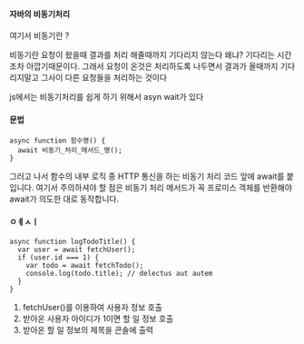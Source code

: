 #### 자바의 비동기처리 


여기서 비동기란 ? 

비동기란 요청이 왔을때 결과를 처리 해줄때까지 기다리지 않는다 
왜냐? 기다리는 시간조차 아깝기때문이다. 그래서 요청이 온것은 처리하도록 나두면서 결과가 올때까지 기다리지말고
그사이 다른 요청들을 처리하는 것이다 


js에서는 비동기처리를 쉽게 하기 위해서 asyn wait가 있다 

#### 문법 

````
async function 함수명() {
  await 비동기_처리_메서드_명();
}
````
그러고 나서 함수의 내부 로직 중 HTTP 통신을 하는 비동기 처리 코드 앞에 await를 붙입니다. 여기서 주의하셔야 할 점은 비동기 처리 메서드가 꼭 프로미스 객체를 반환해야 await가 의도한 대로 동작합니다.



#### ㅇㅖㅅㅣ
````
async function logTodoTitle() {
  var user = await fetchUser();
  if (user.id === 1) {
    var todo = await fetchTodo();
    console.log(todo.title); // delectus aut autem
  }
}
````

1. fetchUser()를 이용하여 사용자 정보 호출
2. 받아온 사용자 아이디가 1이면 할 일 정보 호출
3. 받아온 할 일 정보의 제목을 콘솔에 출력